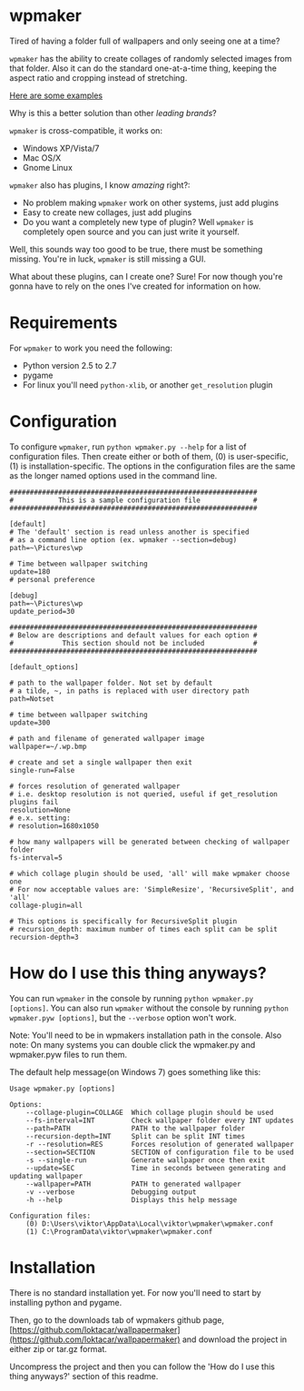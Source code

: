 wpmaker
===============================================================================

Tired of having a folder full of wallpapers and only seeing one at a time?

`wpmaker` has the ability to create collages of randomly selected images from
that folder. Also it can do the standard one-at-a-time thing, keeping the aspect
ratio and cropping instead of stretching.

[Here are some examples](http://imgur.com/a/9MFjX#0)

Why is this a better solution than other *leading brands*?

`wpmaker` is cross-compatible, it works on:
- Windows XP/Vista/7
- Mac OS/X
- Gnome Linux

`wpmaker` also has plugins, I know *amazing* right?:
- No problem making `wpmaker` work on other systems, just add plugins
- Easy to create new collages, just add plugins
- Do you want a completely new type of plugin? Well `wpmaker` is completely 
open source and you can just write it yourself.

Well, this sounds way too good to be true, there must be something missing.
You're in luck, `wpmaker` is still missing a GUI.

What about these plugins, can I create one? Sure! For now though you're gonna have
to rely on the ones I've created for information on how.

Requirements
===============================================================================
For `wpmaker` to work you need the following:

- Python version 2.5 to 2.7
- pygame
- For linux you'll need `python-xlib`, or another `get_resolution` plugin

Configuration
===============================================================================

To configure `wpmaker`, run `python wpmaker.py --help` for a list of
configuration files. Then create either or both of them, (0) is user-specific, (1) is
installation-specific. The options in the configuration files are the same as
the longer named options used in the command line.

```
#############################################################
#           This is a sample configuration file             #
#############################################################

[default]
# The 'default' section is read unless another is specified
# as a command line option (ex. wpmaker --section=debug)
path=~\Pictures\wp

# Time between wallpaper switching
update=180
# personal preference

[debug]
path=~\Pictures\wp
update_period=30

#############################################################
# Below are descriptions and default values for each option #
#            This section should not be included            #
#############################################################

[default_options]

# path to the wallpaper folder. Not set by default
# a tilde, ~, in paths is replaced with user directory path
path=Notset

# time between wallpaper switching
update=300

# path and filename of generated wallpaper image
wallpaper=~/.wp.bmp

# create and set a single wallpaper then exit
single-run=False

# forces resolution of generated wallpaper
# i.e. desktop resolution is not queried, useful if get_resolution plugins fail
resolution=None
# e.x. setting:
# resolution=1680x1050

# how many wallpapers will be generated between checking of wallpaper folder
fs-interval=5

# which collage plugin should be used, 'all' will make wpmaker choose one
# For now acceptable values are: 'SimpleResize', 'RecursiveSplit', and 'all'
collage-plugin=all

# This options is specifically for RecursiveSplit plugin
# recursion_depth: maximum number of times each split can be split
recursion-depth=3

```

How do I use this thing anyways?
===============================================================================

You can run `wpmaker` in the console by running `python wpmaker.py [options]`.
You can also run `wpmaker` without the console by running `python wpmaker.pyw
[options]`, but the `--verbose` option won't work.

Note: You'll need to be in wpmakers installation path in the console.
Also note: On many systems you can double click the wpmaker.py and wpmaker.pyw
files to run them.

The default help message(on Windows 7) goes something like this:

```
Usage wpmaker.py [options]

Options:
    --collage-plugin=COLLAGE  Which collage plugin should be used
    --fs-interval=INT         Check wallpaper folder every INT updates
    --path=PATH               PATH to the wallpaper folder
    --recursion-depth=INT     Split can be split INT times
    -r --resolution=RES       Forces resolution of generated wallpaper
    --section=SECTION         SECTION of configuration file to be used
    -s --single-run           Generate wallpaper once then exit
    --update=SEC              Time in seconds between generating and updating wallpaper
    --wallpaper=PATH          PATH to generated wallpaper
    -v --verbose              Debugging output
    -h --help                 Displays this help message

Configuration files:
    (0) D:\Users\viktor\AppData\Local\viktor\wpmaker\wpmaker.conf
    (1) C:\ProgramData\viktor\wpmaker\wpmaker.conf
```

Installation
===============================================================================
There is no standard installation yet. For now you'll need to start by
installing python and pygame.

Then, go to the downloads tab of wpmakers github page,
[https://github.com/loktacar/wallpapermaker](https://github.com/loktacar/wallpapermaker)
and download the project in either zip or tar.gz format.

Uncompress the project and then you can follow the 'How do I use this thing
anyways?' section of this readme.
